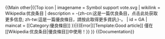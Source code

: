{{Main other|{{Top icon
| imagename    = Symbol support vote.svg
| wikilink     = Wikipedia:优良条目
| description  = -{zh-cn:这是一篇优良条目，点击此处获取更多信息; zh-tw:這是一篇優良條目，請按此取得更多資訊;}-。
| id           = GA
| maincat      = [[Category:優良條目]]
}}|<includeonly>{{Error|[[Template:Good article]]&nbsp;僅在[[Wikipedia:优良条目|優良條目]]中使用！}}</includeonly>
}}<noinclude>
{{Documentation}}
</noinclude>
